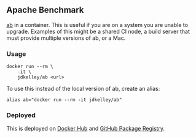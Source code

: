 ## Apache Benchmark

[ab][1] in a container. This is useful if you are on a system you are unable to upgrade. Examples of this might be a shared CI node, a build server that must provide multiple versions of ab, or a Mac.

### Usage

```
docker run --rm \
    -it \
    jdkelley/ab <url>
```

To use this instead of the local version of ab, create an alias:

```
alias ab="docker run --rm -it jdkelley/ab"
```

### Deployed

This is deployed on [Docker Hub][2] and [GitHub Package Registry][3].

[//]: # "LINKS"

[1]: https://httpd.apache.org/docs/2.4/programs/ab.html     "ab"
[2]: https://hub.docker.com/r/jdkelley/ab                   "jdkelley/ab"
[3]: https://github.com/jdkelley/dockerfiles/packages/39806 "Deployed on GitHub Package Registry"
